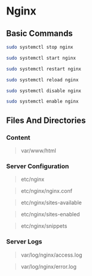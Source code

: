 # Nginx

## Basic Commands

``` sh
sudo systemctl stop nginx

sudo systemctl start nginx

sudo systemctl restart nginx

sudo systemctl reload nginx

sudo systemctl disable nginx

sudo systemctl enable nginx
```

## Files And Directories

### Content

> var/www/html

### Server Configuration

> etc/nginx

> etc/nginx/nginx.conf

> etc/nginx/sites-available

> etc/nginx/sites-enabled

> etc/nginx/snippets

### Server Logs

> var/log/nginx/access.log

> var/log/nginx/error.log

